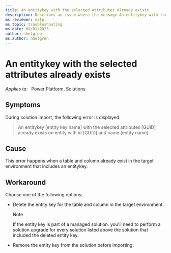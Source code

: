 ```yaml
---
title: An entitykey with the selected attributes already exists
description: Describes an issue where the message An entitykey with the selected attributes already exists on entity occurs during solution import.
ms.reviewer: matp
ms.topic: troubleshooting
ms.date: 08/01/2023
author: nhelgren
ms.author: nhelgren
---
```

# An entitykey with the selected attributes already exists

_Applies to:_ &nbsp; Power Platform, Solutions

## Symptoms

During solution import, the following error is displayed:

> An entitykey [entity key name] with the selected attributes [GUID] already exists on entity with id [GUID] and name [entity name]

## Cause

This error happens when a table and column already exist in the target environment that includes an entitykey.

## Workaround

Choose one of the following options:

- Delete the entity key for the table and column in the target environment.

  > [!NOTE]
  > If the entity key is part of a managed solution. you'll need to perform a solution upgrade for every solution listed above the solution that included the deleted entity key.

- Remove the entity key from the solution before importing.
